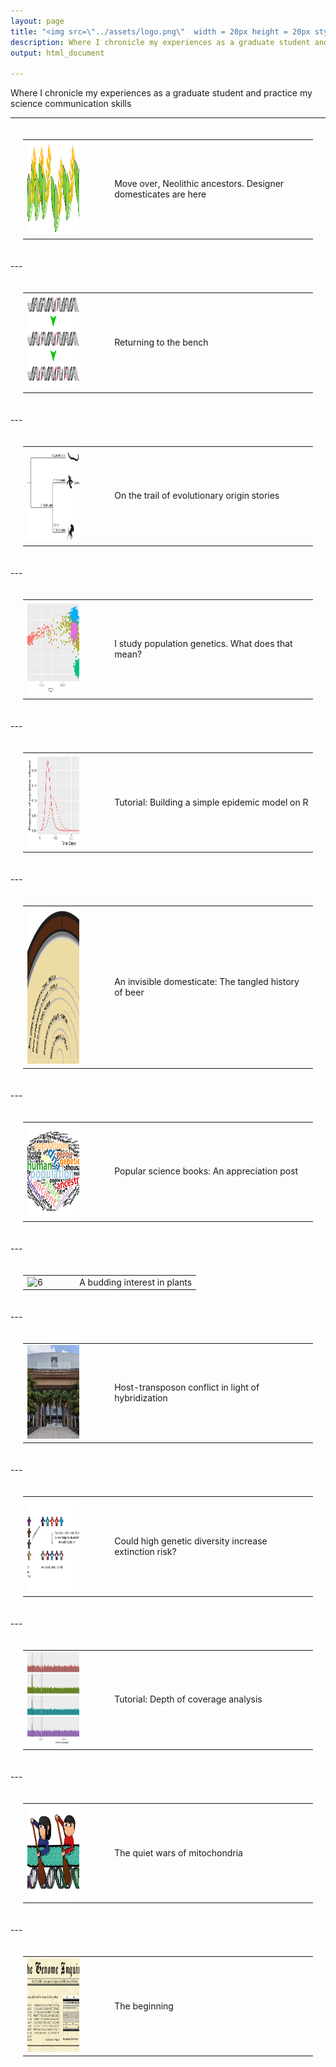 ```yaml
---
layout: page
title: "<img src=\"../assets/logo.png\"  width = 20px height = 20px style=\"float: left;\"/> &thinsp;Genome Inquirer"
description: Where I chronicle my experiences as a graduate student and practice my science communication skills
output: html_document

---
```



Where I chronicle my experiences as a graduate student and practice my science communication skills  

---


<table style="padding:20px">
  <tr style="cursor: pointer;" onclick="window.location='https://thegenomeinquirer.wordpress.com/2021/02/12/move-over-neolithic-ancestors-its-the-age-of-designer-domesticates/'" >
    <td> 
         <img src="../assets/denovo.png"  alt="13" width = 150vw height = 150vw 
         display =block margin= 50vw>
         </td>
 <td>&emsp;&emsp;</td>
 <td style="width:70%">Move over, Neolithic ancestors. Designer domesticates are here</td>
  </tr>
</table>
---
<table style="padding:20px">
  <tr >
    <td> 
         <img src="../assets/ratchet.png"  alt="12" width = 150vw height = 150vw
         display =block margin= 50vw></td>
 <td>&emsp;&emsp;</td>     
 <td style="width:70%">Returning to the bench</td>
  </tr>
</table>
---
<table style="padding:20px">
  <tr>
    <td> 
         <img src="../assets/origin.png"  alt="11" width = 150px height = 150px
         object-fit:cover></td>
 <td>&emsp;&emsp;</td>     
 <td style="width:70%">On the trail of evolutionary origin stories</td>
  </tr>
</table> 
---
<table style="padding:20px"> 
  <tr>
    <td> 
         <img src="../assets/pca.png"  alt="10" width = 150px height = 150px
         object-fit:cover></td>
 <td>&emsp;&emsp;</td>     
 <td style="width:70%">I study population genetics. What does that mean?</td>
  </tr>
</table>  
---
<table style="padding:20px">
  <tr>
    <td> 
         <img src="../assets/epidemic.png"  alt="9" width = 150px height = 150px
         object-fit:cover></td>
 <td>&emsp;&emsp;</td>     
 <td style="width:70%">Tutorial: Building a simple epidemic model on R</td>
  </tr>
</table>  
---
<table style="padding:20px">
  <tr>
    <td> 
         <img src="../assets/beer.png"  alt="8" width = 150px height = 250px
         object-fit:cover></td>
 <td>&emsp;&emsp;</td>     
 <td style="width:70%">An invisible domesticate: The tangled history of beer</td>
  </tr>
</table>  
---
<table style="padding:20px">  
  <tr>
    <td> 
         <img src="../assets/popsci.png"  alt="7" width = 150px height = 150px
         object-fit:cover></td>
<td>&emsp;&emsp;</td>    
 <td style="width:70%">Popular science books: An appreciation post</td>
  </tr>
</table> 
---
<table style="padding:20px">  
  <tr>
    <td> 
         <img src="../assets/bud.png"  alt="6" width = 150px height = 150px
         object-fit:cover></td>
 <td>&emsp;&emsp;</td>     
 <td style="width:70%">A budding interest in plants</td>
  </tr>
</table> 
---
<table style="padding:20px">
  <tr>
    <td> 
         <img src="../assets/abudhabi.jpg"  alt="5" width = 150px height = 150px
         object-fit:cover></td>
<td>&emsp;&emsp;</td>      
 <td style="width:70%">Host-transposon conflict in light of hybridization</td>
  </tr>
</table>
---
<table style="padding:20px">
  <tr>
    <td> 
         <img src="../assets/risk.jpg"  alt="4" width = 150px height = 150px
         object-fit:cover></td>
 <td>&emsp;&emsp;</td>     
 <td style="width:70%">Could high genetic diversity increase extinction risk?</td>
  </tr>
</table>  
---
  <table style="padding:20px">
   <tr>
    <td> 
         <img src="../assets/coverage.png"  alt="3" width = 150px height = 150px
         object-fit:cover></td>
 <td>&emsp;&emsp;</td>      
 <td style="width:70%">Tutorial: Depth of coverage analysis</td>
  </tr>
</table>
---
<table style="padding:20px">
  <tr>
    <td> 
         <img src="../assets/mito.png"  alt="2" width = 150px height = 150px
         object-fit:cover></td>
 <td>&emsp;&emsp;</td>     
 <td style="width:70%">The quiet wars of mitochondria</td>
  </tr>
</table>  
---
<table style="padding:20px"> 
  <tr>
    <td> 
         <img src="../assets/theme.png"  alt="1" width = 150px height = 150px
         object-fit:cover></td>
 <td>&emsp;&emsp;</td>     
 <td style="width:70%">The beginning</td>
  </tr>
 </table> 

  
  
